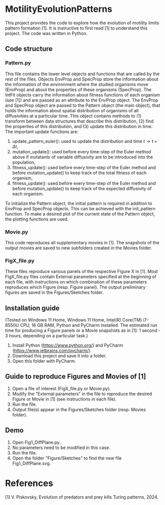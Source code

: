 # MotilityEvolutionPatterns
This project provides the code to explore how the evolution of motility limits pattern formation [1]. It is instructive to first read [1] to understand this project. The code was written in Python.

## Code structure
### Pattern.py
This file contains the lower level objects and functions that are called by the rest of the files. Objects EnvProp and SpecProp store the information about the information of the environment where the studied organisms move (EnvProp) and about the properties of these organisms (SpecProp). The IntFit objects carry the information about fitness functions of each organism (see [1]) and are passed as an attribute to the EnvProp object. The EnvProp and SpecProp object are passed to the Pattern object (the main object), that holds the information about spatial distribution of organisms of all diffusivities at a particular time. This object contains methods to (1) transform between data structures that describe this distribution, (2) find the properties of this distribution, and (3) update this distribution in time.  The important update functions are:

1) update_pattern_euler(): used to update the distribution and time $t \to t + \Delta t$,
2) mutation_update(): used before every time-step of the Euler method above if mutatants of variable diffusivity are to be introduced into the population,
3) fitness_update(): used before every time-step of the Euler method and before mutation_update() to keep track of the total fitness of each organism,
4) fitness_update(): used before every time-step of the Euler method and before mutation_update() to keep track of the expected diffusivity of each organism.

To initialize the Pattern object, the initial pattern is required in addition to EnvProp and SpecProp objects. This can be achieved with the init_pattern function. To make a desired plot of the current state of the Pattern object, the plotting functions are used.

### Movie.py
This code reproduces all supplementary movies in [1]. The snapshots of the output movies are saved to new subfolders created in the Movies folder.

### FigX_file.py
These files reproduce various panels of the respective Figure X in [1]. Most FigX_file.py files contain External parameters specified at the beginning of each file, with instructions on which combination of these parameters reproduces which Figure (resp. Figure panel). The output preliminary figures are saved in the Figures/Sketches folder.

## Installation guide
(Tested on Windows 11 Home, Windows 11 Home, Intel(R) Core(TM) i7-8550U CPU, 16 GB RAM, Python and PyCharm installed. The estimated run time for producing a Figure panels or a Movie snapshots as in [1]: 1 second - 3 hours, depending on a particular task.)
1) Install Python (https://www.python.org/) and PyCharm (https://www.jetbrains.com/pycharm/).
2) Download this project and save it into a folder.
3) Open this folder with PyCharm.

## Guide to reproduce Figures and Movies of [1]
1) Open a file of interest (FigX_file.py or Movie.py).
2) Modify the "External parameters" in the file to reproduce the desired Figure or Movie in [1] (see instructions in each file).
3) Run the file.
4) Output file(s) appear in the Figures/Sketches folder (resp. Movies folder).

## Demo
1) Open Fig1_DiffPlane.py.
2) No parameters need to be modified in this case.
3) Run the file.
4) Open the folder "Figure/Sketches" to find the new file Fig1_DiffPlane.svg.

# References
[1] V. Piskovsky, Evolution of predators and prey kills Turing patterns, 2024.

